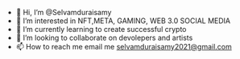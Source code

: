 - 👋 Hi, I’m @Selvamduraisamy
- 👀 I’m interested in NFT,META, GAMING, WEB 3.0 SOCIAL MEDIA
- 🌱 I’m currently learning to create successful crypto
- 💞️ I’m looking to collaborate on devolepers and artists
- 📫 How to reach me email me selvamduraisamy2021@gmail.com

<!---
Selvamduraisamy/Selvamduraisamy is a ✨ special ✨ repository because its `README.md` (this file) appears on your GitHub profile.
You can click the Preview link to take a look at your changes.
--->

